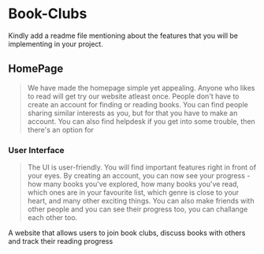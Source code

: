 # Book-Clubs
Kindly add a readme file mentioning about the features that you will be implementing in your project.
## HomePage
> We have made the homepage simple yet appealing. 
> Anyone who likes to read will get try our website atleast once. 
> People don't have to create an account for finding or reading books.
> You can find people sharing similar interests as you, but for that you have to make an account.
> You can also find helpdesk if you get into some trouble, then there's an option for 
### User Interface
> The UI is user-friendly. You will find important features right in front of your eyes.
> By creating an account, you can now see your progress - how many books you've explored, how many books you've read, which ones 
  are in your favourite list, which genre is close to your heart, and many other exciting things.
> You can also make friends with other people and you can see their progress too, you can challange each other too.


A website that allows users to join book clubs, discuss books with others and track their reading progress
